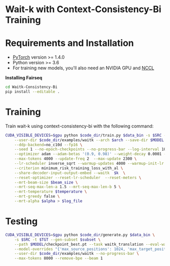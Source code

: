 
# Wait-k with Context-Consistency-Bi Training

# Requirements and Installation

* [PyTorch](http://pytorch.org/) version >= 1.4.0
* Python version >= 3.6
* For training new models, you'll also need an NVIDIA GPU and [NCCL](https://github.com/NVIDIA/nccl)

**Installing Fairseq**
```bash
cd Waitk-Consistency-Bi
pip install --editable .
```

# Training
Train wait-k using context-consistency-bi with the following command:
```bash
CUDA_VISIBLE_DEVICES=$gpu python $code_dir/train.py $data_bin -s $SRC -t $TGT --left-pad-source False \
    --user-dir $code_dir/examples/waitk --arch $arch --save-dir $MODEL  \
    --ddp-backend=no_c10d --fp16 \
    --seed 1 --no-epoch-checkpoints --no-progress-bar --log-interval 10  \
    --optimizer adam --adam-betas '(0.9, 0.98)' --weight-decay 0.0001 --clip-norm 0.1 --dropout 0.3 \
    --max-tokens 4000 --update-freq 2  --max-update 2300 \
    --lr-scheduler inverse_sqrt --warmup-updates 4000 --warmup-init-lr '1e-07' --lr 5e-4 --min-lr '1e-9' \
    --criterion minimum_risk_training_loss_with_al \
    --share-decoder-input-output-embed --waitk  $k  \
    --reset-optimizer --reset-lr-scheduler  --reset-meters \
    --mrt-beam-size $beam_size \
    --mrt-seq-max-len-a 1.5 --mrt-seq-max-len-b 5 \
    --mrt-temperature $temperature \
    --mrt-greedy false \
    --mrt-alpha $alpha > $log_file 
```

# Testing
```bash
CUDA_VISIBLE_DEVICES=$gpu python $code_dir/generate.py $data_bin \
    -s $SRC -t $TGT --gen-subset $subset \
    --path $MODEL/checkpoint_best.pt --task waitk_translation --eval-waitk $testk \
    --model-overrides "{'max_source_positions': 1024, 'max_target_positions': 1024}" --left-pad-source False  \
    --user-dir $code_dir/examples/waitk --no-progress-bar \
    --max-tokens 8000 --remove-bpe --beam 1 
```